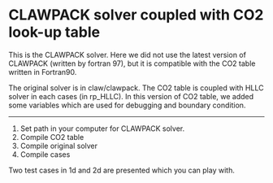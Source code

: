 # CLAWPACK solver coupled with CO2 look-up table
This is the CLAWPACK solver. Here we did not use the latest version of CLAWPACK (written by fortran 97), but it is compatible with the CO2 table written in Fortran90.

The original solver is in claw/clawpack. The CO2 table is coupled with HLLC solver in each cases (in rp_HLLC). In this version of CO2 table, we added some variables which are used for debugging and boundary condition.

---
1. Set path in your computer for CLAWPACK solver.
2. Compile CO2 table
3. Compile original solver
4. Compile cases

Two test cases in 1d and 2d are presented which you can play with. 

